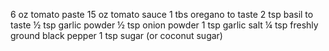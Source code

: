 6 oz tomato paste
15 oz tomato sauce
1 tbs oregano to taste
2 tsp basil to taste
½ tsp garlic powder
½ tsp onion powder
1 tsp garlic salt
¼ tsp freshly ground black pepper
1 tsp sugar (or coconut sugar)
